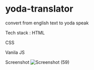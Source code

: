 # yoda-translator
convert from english text to yoda speak

Tech stack :
HTML

CSS

Vanila JS

Screenshot
![Screenshot (59)](https://user-images.githubusercontent.com/38324946/196236671-cdec8c38-e7de-41b7-a9b2-b349962b97e4.png)
